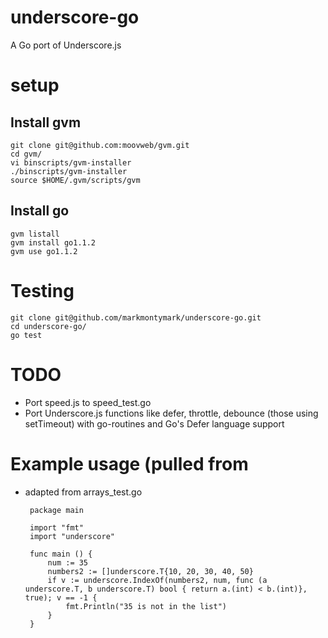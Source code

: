 # underscore-go

A Go port of Underscore.js

# setup

## Install gvm

	git clone git@github.com:moovweb/gvm.git
	cd gvm/
	vi binscripts/gvm-installer 
	./binscripts/gvm-installer 
	source $HOME/.gvm/scripts/gvm

## Install go

	gvm listall
	gvm install go1.1.2
	gvm use go1.1.2


# Testing

	git clone git@github.com/markmontymark/underscore-go.git
	cd underscore-go/
	go test

# TODO

 -	Port speed.js to speed_test.go
 - Port Underscore.js functions like defer, throttle, debounce (those using setTimeout) with go-routines and Go's Defer language support

# Example usage (pulled from

 - adapted from arrays_test.go

		package main

		import "fmt"
		import "underscore"

		func main () {
			num := 35
			numbers2 := []underscore.T{10, 20, 30, 40, 50}
			if v := underscore.IndexOf(numbers2, num, func (a underscore.T, b underscore.T) bool { return a.(int) < b.(int)}, true); v == -1 {
				fmt.Println("35 is not in the list")
			}
		}

